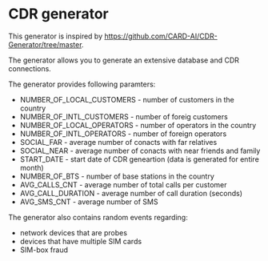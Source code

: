 # CDR generator

This generator is inspired by https://github.com/CARD-AI/CDR-Generator/tree/master. 

The generator allows you to generate an extensive database and CDR connections.

The generator provides following paramters:

* NUMBER_OF_LOCAL_CUSTOMERS - number of customers in the country
* NUMBER_OF_INTL_CUSTOMERS - number of foreig customers
* NUMBER_OF_LOCAL_OPERATORS - number of operators in the country
* NUMBER_OF_INTL_OPERATORS - number of foreign operators
* SOCIAL_FAR - average number of conacts with far relatives
* SOCIAL_NEAR - average number of conacts with near friends and family
* START_DATE - start date of CDR geneartion (data is generated for entire month)
* NUMBER_OF_BTS - number of base stations in the country
* AVG_CALLS_CNT - average number of total calls per customer
* AVG_CALL_DURATION - average number of call duration (seconds)
* AVG_SMS_CNT - average number of SMS




The generator also contains random events regarding:
* network devices that are probes
* devices that have multiple SIM cards
* SIM-box fraud


